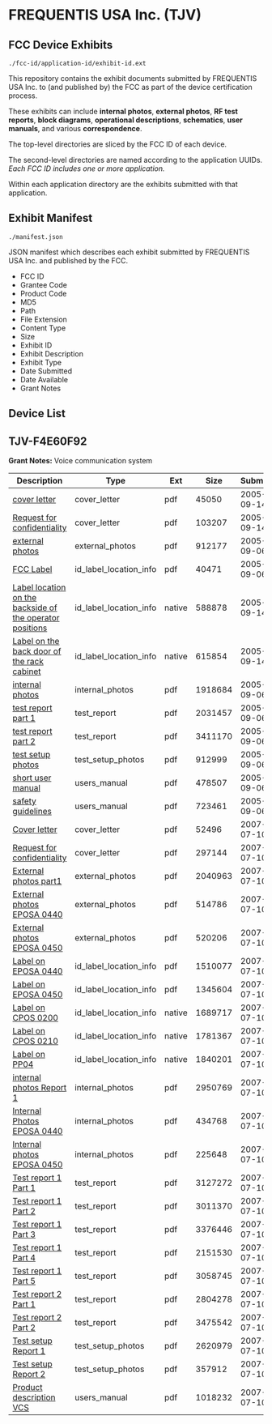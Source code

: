 # FREQUENTIS USA Inc. (TJV)
## FCC Device Exhibits

```
./fcc-id/application-id/exhibit-id.ext
```

This repository contains the exhibit documents submitted by FREQUENTIS USA Inc. to (and published by) the FCC as part of the device certification process.

These exhibits can include **internal photos**, **external photos**, **RF test reports**, **block diagrams**, **operational descriptions**, **schematics**, **user manuals**, and various **correspondence**.

The top-level directories are sliced by the FCC ID of each device.

The second-level directories are named according to the application UUIDs. *Each FCC ID includes one or more application.*

Within each application directory are the exhibits submitted with that application. 

## Exhibit Manifest

```
./manifest.json
```

JSON manifest which describes each exhibit submitted by FREQUENTIS USA Inc. and published by the FCC.

- FCC ID
- Grantee Code
- Product Code
- MD5
- Path
- File Extension
- Content Type
- Size
- Exhibit ID
- Exhibit Description
- Exhibit Type
- Date Submitted
- Date Available
- Grant Notes

## Device List
## TJV-F4E60F92
**Grant Notes:** Voice communication system

| Description | Type | Ext | Size | Submitted | Available |
| ----------- | ---- | --- | ---- | --------- | --------- |
| [cover letter](TJV-F4E60F92/f08f7448a8622b307c9b58c11ce375f2/581468.pdf) | cover_letter | pdf | 45050 | 2005-09-14 | 2005-09-06 |
| [Request for confidentiality](TJV-F4E60F92/f08f7448a8622b307c9b58c11ce375f2/581469.pdf) | cover_letter | pdf | 103207 | 2005-09-14 | 2005-09-06 |
| [external photos](TJV-F4E60F92/f08f7448a8622b307c9b58c11ce375f2/578136.pdf) | external_photos | pdf | 912177 | 2005-09-06 | 2005-09-06 |
| [FCC Label](TJV-F4E60F92/f08f7448a8622b307c9b58c11ce375f2/578135.pdf) | id_label_location_info | pdf | 40471 | 2005-09-06 | 2005-09-06 |
| [Label location on the backside of the operator positions](TJV-F4E60F92/f08f7448a8622b307c9b58c11ce375f2/581470.native) | id_label_location_info | native | 588878 | 2005-09-14 | 2005-09-06 |
| [Label on the back door of the rack cabinet](TJV-F4E60F92/f08f7448a8622b307c9b58c11ce375f2/581471.native) | id_label_location_info | native | 615854 | 2005-09-14 | 2005-09-06 |
| [internal photos](TJV-F4E60F92/f08f7448a8622b307c9b58c11ce375f2/578142.pdf) | internal_photos | pdf | 1918684 | 2005-09-06 | 2005-09-06 |
| [test report part 1](TJV-F4E60F92/f08f7448a8622b307c9b58c11ce375f2/578137.pdf) | test_report | pdf | 2031457 | 2005-09-06 | 2005-09-06 |
| [test report part 2](TJV-F4E60F92/f08f7448a8622b307c9b58c11ce375f2/578138.pdf) | test_report | pdf | 3411170 | 2005-09-06 | 2005-09-06 |
| [test setup photos](TJV-F4E60F92/f08f7448a8622b307c9b58c11ce375f2/578139.pdf) | test_setup_photos | pdf | 912999 | 2005-09-06 | 2005-09-06 |
| [short user manual](TJV-F4E60F92/f08f7448a8622b307c9b58c11ce375f2/578140.pdf) | users_manual | pdf | 478507 | 2005-09-06 | 2005-09-06 |
| [safety guidelines](TJV-F4E60F92/f08f7448a8622b307c9b58c11ce375f2/578141.pdf) | users_manual | pdf | 723461 | 2005-09-06 | 2005-09-06 |
| [Cover letter](TJV-F4E60F92/24c420ff66f919a2b9f3bed8e97b532b/813963.pdf) | cover_letter | pdf | 52496 | 2007-07-10 | 2007-07-10 |
| [Request for confidentiality](TJV-F4E60F92/24c420ff66f919a2b9f3bed8e97b532b/813964.pdf) | cover_letter | pdf | 297144 | 2007-07-10 | 2007-07-10 |
| [External photos part1](TJV-F4E60F92/24c420ff66f919a2b9f3bed8e97b532b/813907.pdf) | external_photos | pdf | 2040963 | 2007-07-10 | 2007-07-10 |
| [External photos EPOSA 0440](TJV-F4E60F92/24c420ff66f919a2b9f3bed8e97b532b/813908.pdf) | external_photos | pdf | 514786 | 2007-07-10 | 2007-07-10 |
| [External photos EPOSA 0450](TJV-F4E60F92/24c420ff66f919a2b9f3bed8e97b532b/813909.pdf) | external_photos | pdf | 520206 | 2007-07-10 | 2007-07-10 |
| [Label on EPOSA 0440](TJV-F4E60F92/24c420ff66f919a2b9f3bed8e97b532b/813902.pdf) | id_label_location_info | pdf | 1510077 | 2007-07-10 | 2007-07-10 |
| [Label on EPOSA 0450](TJV-F4E60F92/24c420ff66f919a2b9f3bed8e97b532b/813903.pdf) | id_label_location_info | pdf | 1345604 | 2007-07-10 | 2007-07-10 |
| [Label on CPOS 0200](TJV-F4E60F92/24c420ff66f919a2b9f3bed8e97b532b/813904.native) | id_label_location_info | native | 1689717 | 2007-07-10 | 2007-07-10 |
| [Label on CPOS 0210](TJV-F4E60F92/24c420ff66f919a2b9f3bed8e97b532b/813905.native) | id_label_location_info | native | 1781367 | 2007-07-10 | 2007-07-10 |
| [Label on PP04](TJV-F4E60F92/24c420ff66f919a2b9f3bed8e97b532b/813906.native) | id_label_location_info | native | 1840201 | 2007-07-10 | 2007-07-10 |
| [internal photos Report 1](TJV-F4E60F92/24c420ff66f919a2b9f3bed8e97b532b/813953.pdf) | internal_photos | pdf | 2950769 | 2007-07-10 | 2007-07-10 |
| [Internal Photos EPOSA 0440](TJV-F4E60F92/24c420ff66f919a2b9f3bed8e97b532b/813954.pdf) | internal_photos | pdf | 434768 | 2007-07-10 | 2007-07-10 |
| [Internal photos EPOSA 0450](TJV-F4E60F92/24c420ff66f919a2b9f3bed8e97b532b/813955.pdf) | internal_photos | pdf | 225648 | 2007-07-10 | 2007-07-10 |
| [Test report 1 Part 1](TJV-F4E60F92/24c420ff66f919a2b9f3bed8e97b532b/813943.pdf) | test_report | pdf | 3127272 | 2007-07-10 | 2007-07-10 |
| [Test report 1 Part 2](TJV-F4E60F92/24c420ff66f919a2b9f3bed8e97b532b/813944.pdf) | test_report | pdf | 3011370 | 2007-07-10 | 2007-07-10 |
| [Test report 1 Part 3](TJV-F4E60F92/24c420ff66f919a2b9f3bed8e97b532b/813945.pdf) | test_report | pdf | 3376446 | 2007-07-10 | 2007-07-10 |
| [Test report 1 Part 4](TJV-F4E60F92/24c420ff66f919a2b9f3bed8e97b532b/813946.pdf) | test_report | pdf | 2151530 | 2007-07-10 | 2007-07-10 |
| [Test report 1 Part 5](TJV-F4E60F92/24c420ff66f919a2b9f3bed8e97b532b/813947.pdf) | test_report | pdf | 3058745 | 2007-07-10 | 2007-07-10 |
| [Test report 2 Part 1](TJV-F4E60F92/24c420ff66f919a2b9f3bed8e97b532b/813948.pdf) | test_report | pdf | 2804278 | 2007-07-10 | 2007-07-10 |
| [Test report 2 Part 2](TJV-F4E60F92/24c420ff66f919a2b9f3bed8e97b532b/813949.pdf) | test_report | pdf | 3475542 | 2007-07-10 | 2007-07-10 |
| [Test setup Report 1](TJV-F4E60F92/24c420ff66f919a2b9f3bed8e97b532b/813950.pdf) | test_setup_photos | pdf | 2620979 | 2007-07-10 | 2007-07-10 |
| [Test setup Report 2](TJV-F4E60F92/24c420ff66f919a2b9f3bed8e97b532b/813951.pdf) | test_setup_photos | pdf | 357912 | 2007-07-10 | 2007-07-10 |
| [Product description VCS](TJV-F4E60F92/24c420ff66f919a2b9f3bed8e97b532b/813952.pdf) | users_manual | pdf | 1018232 | 2007-07-10 | 2007-07-10 |
